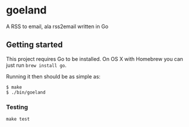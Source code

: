 # goeland

A RSS to email, ala rss2email written in Go

## Getting started

This project requires Go to be installed. On OS X with Homebrew you can just run `brew install go`.

Running it then should be as simple as:

```console
$ make
$ ./bin/goeland
```

### Testing

``make test``